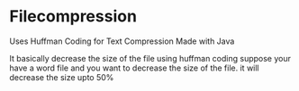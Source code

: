 # Filecompression
Uses Huffman Coding for Text Compression
Made with Java


 
It basically decrease the size of the file using huffman coding 
suppose your have a word file and you want to decrease the size of the file. it will decrease the size upto 50%
